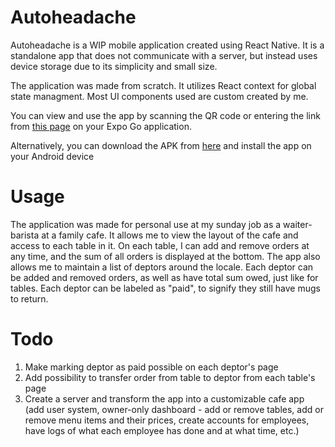 # Autoheadache

Autoheadache is a WIP mobile application created using React Native. It is a standalone app that does not communicate with a server, but instead uses device storage due to its simplicity and small size.

The application was made from scratch. It utilizes React context for global state managment. Most UI components used are custom created by me.

You can view and use the app by scanning the QR code or entering the link from <a href="https://expo.dev/@nusretwazowski/autoheadache">this page</a> on your Expo Go application.

Alternatively, you can download the APK from <a href="">here</a> and install the app on your Android device

# Usage

The application was made for personal use at my sunday job as a waiter-barista at a family cafe. It allows me to view the layout of the cafe and access to each table in it. On each table, I can add and remove orders at any time, and the sum of all orders is displayed at the bottom. The app also allows me to maintain a list of deptors around the locale. Each deptor can be added and removed orders, as well as have total sum owed, just like for tables. Each deptor can be labeled as "paid", to signify they still have mugs to return.

# Todo

1. Make marking deptor as paid possible on each deptor's page
2. Add possibility to transfer order from table to deptor from each table's page
3. Create a server and transform the app into a customizable cafe app (add user system, owner-only dashboard - add or remove tables, add or remove menu items and their prices, create accounts for employees, have logs of what each employee has done and at what time, etc.)
